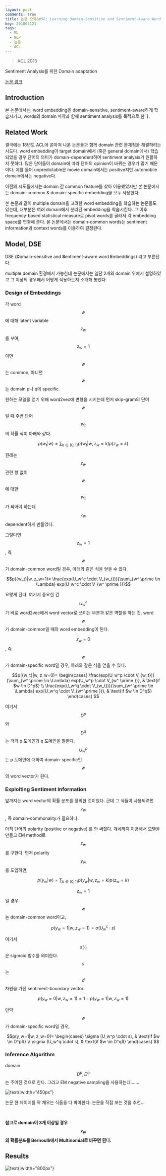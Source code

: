 ```yaml
---
layout: post
comments: true
title: 논문 요약&#58; Learning Domain-Sensitive and Sentiment-Aware Word Embeddings
key: 201807121
tags:
  - ML
  - NLP
  - 논문
  - ACL
---
```


> ACL 2018

Sentiment Analysis를 위한 Domain adaptation

<!--more-->

[논문 링크](https://arxiv.org/pdf/1805.03801.pdf)

## Introduction

본 논문에서는, word embedding을 domain-sensitive, sentiment-aware하게 학습시키고, words의 domain 파악과 함께 sentiment analysis를 목적으로 한다.

## Related Work

결국에는 18년도 ACL에 쏟아져 나온 논문들과 함께 domain 관련 문제점을 해결하려는 시도다. word embedding이 target domain에서 (혹은 general domain에서) 학습되었을 경우 단어의 의미가 domain-dependent하여 sentiment analysis가 원활하지 못하다.
많은 단어들이 domain에 따라 단어의 opinion이 바뀌는 경우가 많기 때문이다. 예를 들어 unpredictable은 movie domain에서는 positive지만 automobile domain에서는 negative다.

이전의 시도들에서는 domain 간 common feature를 찾아 이용했었지만 본 논문에서는 domain-common & domain-specific embedding을 모두 사용한다.

본 논문과 같이 multiple domain을 고려한 word embedding을 학습하는 논문들도 있는데, 대부분은 여러 domain에서 분리된 embedding을 학습시킨다.
그 이후 frequency-based statistical measure로 pivot words를 골라서 각 embedding space를 연결해 준다.
본 논문에서는 domain-common words는 sentiment information과 context words를 이용하여 결정된다.

## Model, DSE

DSE (**D**omain-sensitive and **S**entiment-aware word **E**mbeddings) 라고 부른단다.

multiple domain 환경에서 가능한데 논문에서는 일단 2개의 domain 위에서 설명하였고 그 이상의 경우에서 어떻게 적용하는지 소개해 놓았다.

### Design of Embeddings

각 word $$w$$에 대해 latent variable $$z_w$$를 부여, $${z_w}=1$$이면 $$w$$는 common, 아니면 $$w$$는 domain p나 q에 specific.

원하는 모델을 얻기 위해 word2vec에 변형을 시키는데 먼저 skip-gram의 단어 $$w$$일 때 주변 단어 $$w_t$$의 확률 식이 아래와 같다.

$$p({w_t}|w)=\sum_{k \in \{0,1\}} p({w_t}|w, {z_w}=k)p({z_w}=k)$$

원래는 $$z_w$$ 관련 항 없이 $$w$$에 대한 $$w_t$$가 되어야 하는데 $$z_w$$ dependent하게 만들었다.

그렇다면 $$z_w=1$$, 즉 $$w$$가 domain-common word일 경우, 아래와 같은 식을 얻을 수 있다.

$$p({w_t}|w, z_w=1)= \frac{exp(U_w^c \cdot V_{w_t})}{\sum_{w^ \prime \in \Lambda} exp(U_w^c \cdot V_{w^ \prime })}$$

요렇게 된다. 여기서 중요한 건 $$U_w^c$$가 바로 word2vec에서 word vector로 쓰이는 부분과 같은 역할을 하는 것.
word $$w$$가 domain-common일 때의 word embedding이 된다.

$$z_w=0$$, 즉 $$w$$가 domain-specific word일 경우, 아래와 같은 식을 얻을 수 있다.

$$p({w_t}|w, z_w=0)= 
\begin{cases}
\frac{exp(U_w^p \cdot V_{w_t})}{\sum_{w^ \prime \in \Lambda} exp(U_w^p \cdot V_{w^ \prime })},  & \text{if $w \in D^p$} \\
\frac{exp(U_w^q \cdot V_{w_t})}{\sum_{w^ \prime \in \Lambda} exp(U_w^q \cdot V_{w^ \prime })},  & \text{if $w \in D^q$}
\end{cases}
$$

여기서 $$D^p$$와 $$D^q$$는 각각 p 도메인과 q 도메인을 말한다. $$U_w^p$$는 p 도메인에 대하여 domain-specific인 $$w$$의 word vector가 된다.

### Exploiting Sentiment Information

앞까지는 word vector의 확률 분포를 정의한 것이었다. 근데 그 식들이 사용되려면 $$z_w$$, 즉 domain-commonality가 필요하다.

아직 단어의 polarity (positive or negative) 를 안 써줬다. 걔네까지 이용해서 모델을 만들고 EM method로 $$z_w$$를 구한다. 먼저 polarity $$y_w$$를 도입하면,

$$p({y_w}|w)=\sum_{k \in \{0,1\}} p({y_w}|w, z_w=k)p(z_w=k)$$

$$z_w=1$$일 경우 $$w$$는 domain-common word이고,

$$p(y_w=1|w, z_w=1)=\sigma (U_w^c \cdot s)$$

여기서 $$\sigma (\cdot)$$은 sigmoid 함수를 의미한다. $$s$$는 $$d$$차원을 가진 sentiment-boundary vector.

$$p(y_w=0|w, z_w=1)=1-p(y_w=1|w, z_w=1)$$

만약 $$w$$가 domain-specific word일 경우,

$$p(y_w=1|w, z_w=0)=
\begin{cases}
\sigma (U_w^p \cdot s),  & \text{if $w \in D^p$} \\
\sigma (U_w^q \cdot s),  & \text{if $w \in D^q$}
\end{cases}
$$

### Inference Algorithm

domain $$D^p, D^q$$는 주어진 것으로 한다. 그리고 EM negative sampling을 사용하는데.......

![text](https://raw.githubusercontent.com/q0115643/my_blog/master/assets/images/paper-summary/Shi-ACL2018/1.png){:width="450px"}

논문 한 페이지를 꽉 채우는 식들을 다 봐야한다. 논문을 직접 보는 것을 추천...

<br>

**참고로 domain이 3개 이상일 경우 $$z_w$$의 확률분포를 Bernoulli에서 Multinomial로 바꾸면 된다.**

## Results

![text](https://raw.githubusercontent.com/q0115643/my_blog/master/assets/images/paper-summary/Shi-ACL2018/2.png){:width="800px"}













































